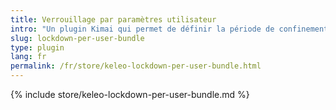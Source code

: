 ```yaml
---
title: Verrouillage par paramètres utilisateur
intro: "Un plugin Kimai qui permet de définir la période de confinement par utilisateur"
slug: lockdown-per-user-bundle
type: plugin
lang: fr
permalink: /fr/store/keleo-lockdown-per-user-bundle.html
---
```


{% include store/keleo-lockdown-per-user-bundle.md %}
